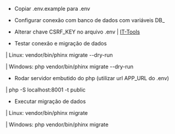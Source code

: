 - Copiar .env.example para .env

- Configurar conexão com banco de dados com variáveis DB_

- Alterar chave CSRF_KEY no arquivo .env | [IT-Tools](https://it-tools.tech/token-generator?length=32)

- Testar conexão e migração de dados

| Linux: vendor/bin/phinx migrate --dry-run

| Windows: php vendor/bin/phinx migrate --dry-run

- Rodar servidor embutido do php (utilizar url APP_URL do .env)

| php -S localhost:8001 -t public

- Executar migração de dados

| Linux: vendor/bin/phinx migrate

| Windows: php vendor/bin/phinx migrate
